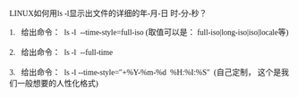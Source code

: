 <span style="font-family:Tahoma;font-size:14px;white-space:normal;">LINUX如何用ls -l显示出文件的详细的年-月-日 时-分-秒？</span><br style="margin:0px;padding:0px;font-family:Tahoma;font-size:14px;white-space:normal;" />
<div class="iteye-blog-content-contain" style="margin:0px;padding:0px;font-family:Tahoma;font-size:14px;white-space:normal;">
	<p style="margin-top:0px;margin-bottom:0px;padding:0px;">
		1.&nbsp;&nbsp; 给出命令：&nbsp; ls -l&nbsp; --time-style=full-iso (取值可以是： full-iso|long-iso|iso|locale等)<br style="margin:0px;padding:0px;" />
<br style="margin:0px;padding:0px;" />
2.&nbsp;&nbsp; 给出命令：&nbsp; ls -l&nbsp; --full-time<br style="margin:0px;padding:0px;" />
<br style="margin:0px;padding:0px;" />
3.&nbsp;&nbsp; 给出命令：&nbsp; ls -l --time-style="+%Y-%m-%d&nbsp; %H:%I:%S"&nbsp; (自己定制， 这个是我们一般想要的人性化格式)
	</p>
</div>